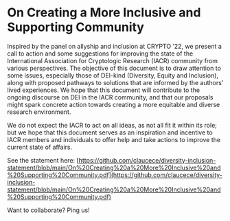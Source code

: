 # On Creating a More Inclusive and Supporting Community

Inspired by the panel on allyship and inclusion at CRYPTO ’22, we present a call to action and some suggestions for improving the state of the International Association for Cryptologic Research (IACR) community from various perspectives. The objective of this document is to draw
attention to some issues, especially those of DEI-kind (Diversity, Equity and Inclusion), along with proposed pathways to solutions that are informed by the authors’ lived experiences. We hope that this document will contribute to the ongoing discourse on DEI in the IACR community, and that
our proposals might spark concrete action towards creating a more equitable and diverse research environment.

We do not expect the IACR to act on all ideas, as not all fit it within its role; but we hope that this document serves as an inspiration and incentive to IACR members and individuals to offer help and take actions to improve the current state of affairs.

See the statement here: [https://github.com/claucece/diversity-inclusion-statement/blob/main/On%20Creating%20a%20More%20Inclusive%20and%20Supporting%20Community.pdf](https://github.com/claucece/diversity-inclusion-statement/blob/main/On%20Creating%20a%20More%20Inclusive%20and%20Supporting%20Community.pdf)

Want to collaborate? Ping us!
